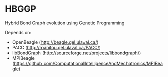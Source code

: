 HBGGP
=====

Hybrid Bond Graph evolution using Genetic Programming

Depends on:
- OpenBeagle (http://beagle.gel.ulaval.ca/)
- PACC (http://manitou.gel.ulaval.ca/PACC/)
- libBondGraph (http://sourceforge.net/projects/libbondgraph/)
- MPIBeagle (https://github.com/ComputationalIntelligenceAndMechatronics/MPIBeagle)
